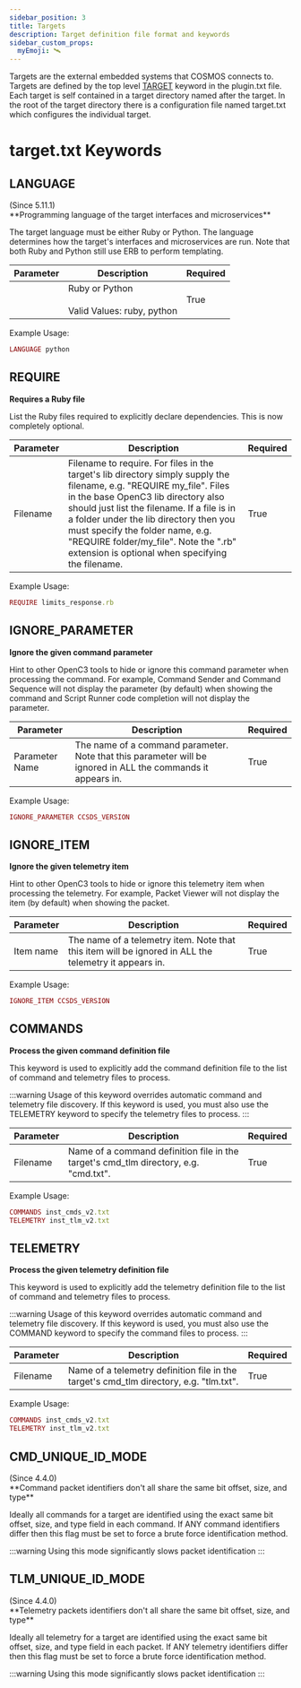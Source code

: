 ```yaml
---
sidebar_position: 3
title: Targets
description: Target definition file format and keywords
sidebar_custom_props:
  myEmoji: 🛰️
---
```


<!-- Be sure to edit _target.md because target.md is a generated file -->

Targets are the external embedded systems that COSMOS connects to. Targets are defined by the top level [TARGET](plugins.md#target-1) keyword in the plugin.txt file. Each target is self contained in a target directory named after the target. In the root of the target directory there is a configuration file named target.txt which configures the individual target.

# target.txt Keywords


## LANGUAGE
<div class="right">(Since 5.11.1)</div>**Programming language of the target interfaces and microservices**

The target language must be either Ruby or Python. The language determines how the target's interfaces and microservices are run. Note that both Ruby and Python still use ERB to perform templating.

| Parameter | Description | Required |
|-----------|-------------|----------|
|  | Ruby or Python<br/><br/>Valid Values: <span class="values">ruby, python</span> | True |

Example Usage:
```ruby
LANGUAGE python
```

## REQUIRE
**Requires a Ruby file**

List the Ruby files required to explicitly declare dependencies. This is now completely optional.

| Parameter | Description | Required |
|-----------|-------------|----------|
| Filename | Filename to require. For files in the target's lib directory simply supply the filename, e.g. "REQUIRE my_file". Files in the base OpenC3 lib directory also should just list the filename. If a file is in a folder under the lib directory then you must specify the folder name, e.g. "REQUIRE folder/my_file". Note the ".rb" extension is optional when specifying the filename. | True |

Example Usage:
```ruby
REQUIRE limits_response.rb
```

## IGNORE_PARAMETER
**Ignore the given command parameter**

Hint to other OpenC3 tools to hide or ignore this command parameter when processing the command. For example, Command Sender and Command Sequence will not display the parameter (by default) when showing the command and Script Runner code completion will not display the parameter.

| Parameter | Description | Required |
|-----------|-------------|----------|
| Parameter Name | The name of a command parameter. Note that this parameter will be ignored in ALL the commands it appears in. | True |

Example Usage:
```ruby
IGNORE_PARAMETER CCSDS_VERSION
```

## IGNORE_ITEM
**Ignore the given telemetry item**

Hint to other OpenC3 tools to hide or ignore this telemetry item when processing the telemetry. For example, Packet Viewer will not display the item (by default) when showing the packet.

| Parameter | Description | Required |
|-----------|-------------|----------|
| Item name | The name of a telemetry item. Note that this item will be ignored in ALL the telemetry it appears in. | True |

Example Usage:
```ruby
IGNORE_ITEM CCSDS_VERSION
```

## COMMANDS
**Process the given command definition file**

This keyword is used to explicitly add the command definition file to the list of command and telemetry files to process.

:::warning
Usage of this keyword overrides automatic command and telemetry file discovery. If this keyword is used, you must also use the TELEMETRY keyword to specify the telemetry files to process.
:::

| Parameter | Description | Required |
|-----------|-------------|----------|
| Filename | Name of a command definition file in the target's cmd_tlm directory, e.g. "cmd.txt". | True |

Example Usage:
```ruby
COMMANDS inst_cmds_v2.txt
TELEMETRY inst_tlm_v2.txt
```

## TELEMETRY
**Process the given telemetry definition file**

This keyword is used to explicitly add the telemetry definition file to the list of command and telemetry files to process.

:::warning
Usage of this keyword overrides automatic command and telemetry file discovery. If this keyword is used, you must also use the COMMAND keyword to specify the command files to process.
:::

| Parameter | Description | Required |
|-----------|-------------|----------|
| Filename | Name of a telemetry definition file in the target's cmd_tlm directory, e.g. "tlm.txt". | True |

Example Usage:
```ruby
COMMANDS inst_cmds_v2.txt
TELEMETRY inst_tlm_v2.txt
```

## CMD_UNIQUE_ID_MODE
<div class="right">(Since 4.4.0)</div>**Command packet identifiers don't all share the same bit offset, size, and type**

Ideally all commands for a target are identified using the exact same bit offset, size, and type field in each command. If ANY command identifiers differ then this flag must be set to force a brute force identification method.

:::warning
Using this mode significantly slows packet identification
:::


## TLM_UNIQUE_ID_MODE
<div class="right">(Since 4.4.0)</div>**Telemetry packets identifiers don't all share the same bit offset, size, and type**

Ideally all telemetry for a target are identified using the exact same bit offset, size, and type field in each packet. If ANY telemetry identifiers differ then this flag must be set to force a brute force identification method.

:::warning
Using this mode significantly slows packet identification
:::


